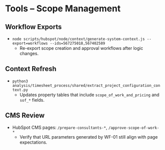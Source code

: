 # Tools – Scope Management

## Workflow Exports
- `node scripts/hubspot/node/context/generate-system-context.js --export=workflows --ids=567275018,567402589`
  - Re-export scope creation and approval workflows after logic changes.

## Context Refresh
- `python3 analysis/timesheet_process/shared/extract_project_configuration_context.py`
  - Updates property tables that include `scope_of_work_and_pricing` and `sof_*` fields.

## CMS Review
- HubSpot CMS pages: `/prepare-consultants-*`, `/approve-scope-of-work-*`
  - Verify that URL parameters generated by WF-01 still align with page expectations.

